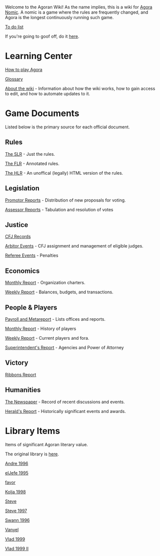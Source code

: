 Welcome to the Agoran Wiki! As the name implies, this is a wiki for [Agora Nomic](agoranaomic.org). A nomic is a game where the rules are frequently changed, and Agora is the longest continuously running such game.

[To do list](/wiki/To-do-list.md)

If you're going to goof off, do it [here](/wiki/Sandbox.md).

# Learning Center

[How to play Agora](/wiki/How-to-play-Agora.md)

[Glossary](/wiki/Rules/Glossary.md)

[About the wiki](/wiki/Git.md) - Information about how the wiki works, how to gain access to edit, and how to automate updates to it.

# Game Documents

Listed below is the primary source for each official document.

## Rules

[The SLR](https://agoranomic.github.io/ruleset/slr.txt) - Just the rules.

[The FLR](https://agoranomic.github.io/ruleset/flr.txt) - Annotated rules.

[The HLR](https://agoranomic.github.io/ruleset/) - An unoffical (legally) HTML version of the rules.

## Legislation

[Promotor Reports](https://www.mail-archive.com/search?a=1&l=agora-official%40agoranomic.org&haswords=&x=0&y=0&from=&subject=%5BPromotor%5D&datewithin=1d&date=&notwords=&o=newest) - Distribution of new proposals for voting.

[Assessor Reports](https://www.mail-archive.com/search?a=1&l=agora-official%40agoranomic.org&haswords=&x=0&y=0&from=&subject=%5BAssessor%5D&datewithin=1d&date=&notwords=&o=newest) - Tabulation and resolution of votes

## Justice

[CFJ Records](https://faculty.washington.edu/kerim/nomic/cases/)

[Arbitor Events](https://www.mail-archive.com/search?a=1&l=agora-official%40agoranomic.org&haswords=&x=0&y=0&from=&subject=%5BArbitor%5D&datewithin=1d&date=&notwords=&o=newest) - CFJ assignment and management of eligible judges.

[Referee Events](https://www.mail-archive.com/search?a=1&l=agora-official%40agoranomic.org&haswords=&x=12&y=19&from=&subject=%5BReferee%5D&datewithin=1d&date=&notwords=&o=newest) - Penalties

## Economics

[Monthly Report](https://www.mail-archive.com/search?a=1&l=agora-official%40agoranomic.org&haswords=&x=0&y=0&from=&subject=%5BSecretary%5D+Monthly+Report&datewithin=1d&date=&notwords=&o=newest) - Organization charters.

[Weekly Report](https://www.mail-archive.com/search?a=1&l=agora-official%40agoranomic.org&haswords=&x=0&y=0&from=&subject=%5BSecretary%5D+Weekly+Report&datewithin=1d&date=&notwords=&o=newest) - Balances, budgets, and transactions.

## People & Players

[Payroll and Metareport](https://agoranomic.github.io/ADoP) - Lists offices and reports.

[Monthly Report](https://www.mail-archive.com/search?a=1&l=agora-official%40agoranomic.org&haswords=&x=0&y=0&from=&subject=%5BRegistrar%5D+Monthly+Report&datewithin=1d&date=&notwords=&o=newest) - History of players

[Weekly Report](https://www.mail-archive.com/search?a=1&l=agora-official%40agoranomic.org&haswords=&x=0&y=0&from=&subject=%5BRegistrar%5D+Weekly+Report&datewithin=1d&date=&notwords=&o=newest) - Current players and fora.

[Superintendent's Report](https://www.mail-archive.com/search?a=1&l=agora-official%40agoranomic.org&haswords=&x=0&y=0&from=&subject=%5BSuperintendent%5D&datewithin=1d&date=&notwords=&o=newest) - Agencies and Power of Attorney

## Victory

[Ribbons Report](https://www.mail-archive.com/search?a=1&l=agora-official%40agoranomic.org&haswords=&x=0&y=0&from=&subject=%5BTailor%5D+Ribbons&datewithin=1d&date=&notwords=&o=newest)

## Humanities

[The Newspaper](https://www.mail-archive.com/search?a=1&l=agora-official%40agoranomic.org&haswords=&x=0&y=0&from=&subject=%5BReportor%5D&datewithin=1d&date=&notwords=&o=newest) - Record of recent discussions and events.

[Herald's Report](https://www.mail-archive.com/search?a=1&l=agora-official%40agoranomic.org&haswords=&x=0&y=0&from=&subject=%5BHerald%5D&datewithin=1d&date=&notwords=&o=newest) - Historically significant events and awards.

# Library Items

Items of significant Agoran literary value.

The original library is [here](ftp://ftp.cse.unsw.edu.au/pub/users/malcolmr/nomic/articles/agora-theses/library.html).

[Andre 1996](/wiki/Library/Andre-1996.md)

[elJefe 1995](/wiki/Library/elJefe-1995.md)

[favor](/wiki/Library/favor.md)

[Kolja 1998](/wiki/Library/Kolja-1998.md)

[Steve](/wiki/Library/Steve.md)

[Steve 1997](/wiki/Library/Steve-1997.md)

[Swann 1996](/wiki/Library/Swann-1996.md)

[Vanyel](/wiki/Library/Vanyel.md)

[Vlad 1999](/wiki/Library/Vlad-1999.md)

[Vlad 1999 II](/wiki/Library/Vlad-1999-II.md)
